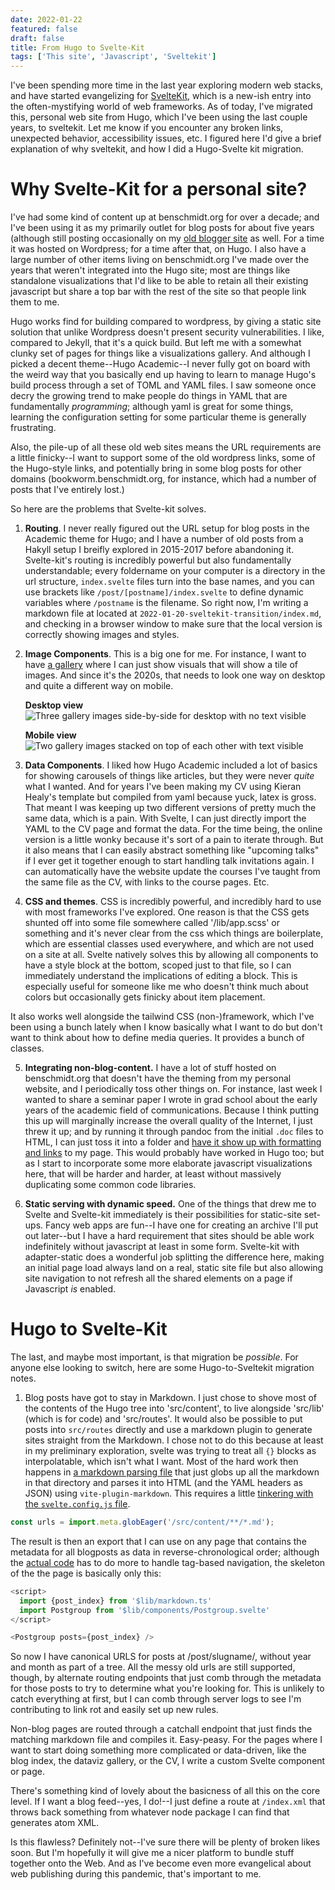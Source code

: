 ```yaml
---
date: 2022-01-22
featured: false
draft: false
title: From Hugo to Svelte-Kit
tags: ['This site', 'Javascript', 'Sveltekit']
---
```


I've been spending more time in the last year exploring modern web stacks, and have started evangelizing
for [SvelteKit](https://kit.svelte.dev/), which is a new-ish entry into the often-mystifying world
of web frameworks. As of today, I've migrated this, personal web site from Hugo, which I've been using
the last couple years, to sveltekit. Let me know if you encounter any broken links, unexpected behavior,
accessibility issues, etc. I figured here I'd give a brief explanation of why sveltekit, and how I did a
Hugo-Svelte kit migration.

# Why Svelte-Kit for a personal site?

I've had some kind of content up at benschmidt.org for over a decade; and I've been using it as my primarily outlet
for blog posts for about five years (although still posting occasionally on my [old blogger site](https://sappingattention.blogspot.com) as well. For a time it was hosted on Wordpress; for a time after that, on Hugo. I also have a large number of other items living on benschmidt.org I've made over the years that weren't integrated into the Hugo site; most are things like standalone visualizations that I'd like to be able to retain all their existing javascript but share a top bar with the rest of the site so that people link them to me.

Hugo works find for building compared to wordpress, by giving a static site solution that unlike Wordpress doesn't present security vulnerabilities. I like, compared to Jekyll, that it's a quick build. But left me with a somewhat clunky set of pages for things like a visualizations gallery. And although I picked a decent theme--Hugo Academic--I never fully got on board with the weird way that you basically end up having to learn to manage Hugo's build process through a set of TOML and YAML files. I saw someone once decry the growing trend to make people do things in YAML that are fundamentally _programming_; although yaml is great for some things, learning the configuration setting for some particular theme is generally frustrating.

Also, the pile-up of all these old web sites means the URL requirements are a little finicky--I want to support some of the old wordpress links, some of the Hugo-style links, and potentially bring in some blog posts for other domains (bookworm.benschmidt.org, for instance, which had a number of posts that I've entirely lost.)

So here are the problems that Svelte-kit solves.

1. **Routing**. I never really figured out the URL setup for blog posts in the Academic theme for Hugo; and I have a number of old posts from a Hakyll setup I breifly explored in 2015-2017 before abandoning it. Svelte-kit's routing is incredibly powerful but also fundamentally understandable; every foldername on your computer is a directory in the url structure, `index.svelte` files turn into the base names, and you can use brackets like `/post/[postname]/index.svelte` to define dynamic variables where `/postname` is the filename. So right now, I'm writing a markdown file at
   located at `2022-01-20-sveltekit-transition/index.md`, and checking in a browser window to make sure that the local version is correctly showing images and styles.

2. **Image Components**. This is a big one for me. For instance, I want to have [a gallery](/gallery) where I can just show visuals that will show a tile of images. And since it's the 2020s, that needs to look one way on desktop and quite a different way on mobile.

   **Desktop view**
   ![Three gallery images side-by-side for desktop with no text visible](2022-01-23-14-34-39.png)

   **Mobile view**
   ![Two gallery images stacked on top of each other with text visible](2022-01-23-14-35-58.png)

3. **Data Components**. I liked how Hugo Academic included a lot of basics for showing carousels of things like articles, but they were never _quite_ what I wanted. And for years I've been making
   my CV using Kieran Healy's template but compiled from yaml because yuck, latex is gross. That meant I was keeping up two different versions of pretty much the same data, which is a pain. With Svelte, I can just directly import the YAML to the CV page and format the data. For the time being, the online version is a little wonky because it's sort of a pain to iterate through. But it also means that I can easily abstract something like "upcoming talks" if I ever get it together enough to start handling talk invitations again. I can automatically have the website update the courses I've taught from the same file as the CV, with links to the course pages. Etc.

4. **CSS and themes**. CSS is incredibly powerful, and incredibly hard to use with most frameworks I've explored. One reason is that the CSS gets shunted off into some file somewhere called '/lib/app.scss' or something and it's never clear from the css which things are boilerplate, which are essential classes used everywhere, and which are not used on a site at all. Svelte natively solves this by allowing all components to have a style block at the bottom, scoped just to that file, so I can immediately understand the implications of editing a block. This is especially useful for someone like me who doesn't think much about colors but occasionally gets finicky about item placement.

It also works well alongside the tailwind CSS (non-)framework, which I've been using a bunch lately when I know basically what I want to do but don't want to think about how to define media queries. It provides a bunch of classes.

5. **Integrating non-blog-content.** I have a lot of stuff hosted on benschmidt.org that doesn't have the theming from my personal website, and I periodically toss other things on. For instance, last week I wanted to share a seminar paper I wrote in grad school about the early years of the academic field of communications. Because I think putting this up will marginally increase the overall quality of the Internet, I just threw it up; and by running it through pandoc from the initial `.doc` files to HTML, I can just toss it into a folder and [have it show up with formatting and links](https://benschmidt.org/etc/lazarsfeld/) to my page. This would probably have worked in Hugo too; but as I start to incorporate some more elaborate javascript visualizations here, that will be harder and harder, at least without massively duplicating some common code libraries.

6. **Static serving with dynamic speed.** One of the things that drew me to Svelte and Svelte-kit immediately is their possibilities for static-site set-ups. Fancy web apps are fun--I have one for creating an archive I'll put out later--but I have a hard requirement that sites should be able work indefinitely without javascript at least in some form. Svelte-kit with adapter-static does a wonderful job splitting the difference here, making an initial page load always land on a real, static site file but also allowing site navigation to not refresh all the shared elements on a page if Javascript _is_ enabled.

# Hugo to Svelte-Kit

The last, and maybe most important, is that migration be _possible_. For anyone else looking to switch, here are some Hugo-to-Sveltekit migration notes.

1. Blog posts have got to stay in Markdown. I just chose to shove most of the contents of the Hugo tree into 'src/content', to live alongside 'src/lib' (which is for code) and 'src/routes'. It would also be possible to put posts into `src/routes` directly and use a markdown plugin to generate sites straight from the Markdown. I chose not to do this because at least in my preliminary exploration, svelte was trying to treat all `{}` blocks as interpolatable, which isn't what I want. Most of the hard work then happens in [a markdown parsing file](https://github.com/bmschmidt/sveltekit-benschmidt.org/blob/main/src/lib/markdown.ts) that just globs up all the markdown in that directory and parses it into HTML (and the YAML headers as JSON) using `vite-plugin-markdown`. This requires a little [tinkering with the `svelte.config.js` file](https://github.com/bmschmidt/sveltekit-benschmidt.org/blob/main/svelte.config.js).

```js
const urls = import.meta.globEager('/src/content/**/*.md');
```

The result is then an export that I can use on any page that contains the metadata for all blogposts as data in reverse-chronological order; although the [actual code](https://github.com/bmschmidt/sveltekit-benschmidt.org/blob/main/src/routes/post/index.svelte) has to do more to handle tag-based navigation, the skeleton of the the page is basically only this:

```js
<script>
  import {post_index} from '$lib/markdown.ts'
  import Postgroup from '$lib/components/Postgroup.svelte'
</script>

<Postgroup posts={post_index} />
```

So now I have canonical URLS for posts at /post/slugname/, without year and month as part of a tree. All the messy old urls are still supported, though, by alternate routing endpoints that just comb through the metadata for those posts to try to determine what you're looking for. This is unlikely to catch everything at first, but I can comb through server logs to see I'm contributing to link rot and easily set up new rules.

Non-blog pages are routed through a catchall endpoint that just finds the matching markdown file and compiles it. Easy-peasy. For the pages where I want to start doing something more complicated or data-driven, like the blog index, the dataviz gallery, or the CV, I write a custom Svelte component or page.

There's something kind of lovely about the basicness of all this on the core level. If I want a blog feed--yes, I do!--I just define a route at `/index.xml` that throws back something from whatever node package I can find that generates atom XML.

Is this flawless? Definitely not--I've sure there will be plenty of broken likes soon. But I'm hopefully it will give me a nicer platform to bundle stuff together onto the Web. And as I've become even more evangelical about web publishing during this pandemic, that's important to me.
